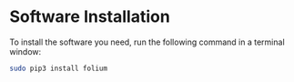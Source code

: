 # Software Installation

To install the software you need, run the following command in a terminal window:

```bash
sudo pip3 install folium
```
